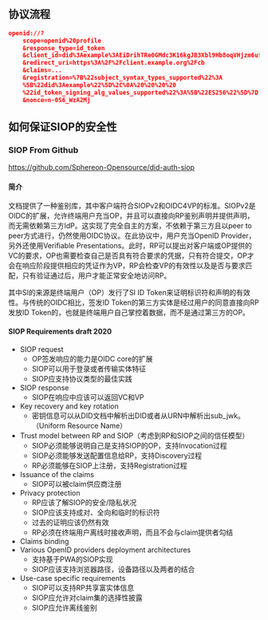 ## 协议流程

```json
openid://?
    scope=openid%20profile
    &response_type=id_token
    &client_id=did%3Aexample%3AEiDrihTRe0GMdc3K16kgJB3Xbl9Hb8oqVHjzm6ufHcYDGA
    &redirect_uri=https%3A%2F%2Fclient.example.org%2Fcb
    &claims=...
    &registration=%7B%22subject_syntax_types_supported%22%3A
    %5B%22did%3Aexample%22%5D%2C%0A%20%20%20%20
    %22id_token_signing_alg_values_supported%22%3A%5B%22ES256%22%5D%7D
    &nonce=n-0S6_WzA2Mj
```

##  如何保证SIOP的安全性

### SIOP From Github

https://github.com/Sphereon-Opensource/did-auth-siop

#### 简介

文档提供了一种鉴别库，其中客户端符合SIOPv2和OIDC4VP的标准。SIOPv2是OIDC的扩展，允许终端用户充当OP，并且可以直接向RP鉴别声明并提供声明，而无需依赖第三方IdP。这实现了完全自主的方案，不依赖于第三方且以peer to peer方式进行，仍然使用OIDC协议。在此协议中，用户充当OpenID Provider，另外还使用Verifiable Presentations。此时，RP可以提出对客户端或OP提供的VC的要求，OP也需要检查自己是否具有符合要求的凭据，只有符合提交，OP才会在响应阶段提供相应的凭证作为VP，RP会检查VP的有效性以及是否与要求匹配，只有验证通过后，用户才能正常安全地访问RP。

其中SI的来源是终端用户（OP）发行了SI ID Token来证明标识符和声明的有效性。与传统的OIDC相比，签发ID Token的第三方实体是经过用户的同意直接向RP发放ID Token的，也就是终端用户自己掌控着数据，而不是通过第三方的OP。

#### SIOP Requirements draft 2020

-   SIOP request
    -   OP签发响应的能力是OIDC core的扩展
    -   SIOP可以用于登录或者传输实体特征
    -   SIOP应支持协议类型的最佳实践
-   SIOP response
    -   SIOP在响应中应该可以返回VC和VP
-   Key recovery and key rotation
    -   密钥信息可以从DID文档中解析出DID或者从URN中解析出sub_jwk。（Uniform Resource Name）
-   Trust model between RP and SIOP（考虑到RP和SIOP之间的信任模型）
    -   SIOP必须能够说明自己是支持SIOP的OP，支持Invocation过程
    -   SIOP必须能够发送配置信息给RP，支持Discovery过程
    -   RP必须能够在SIOP上注册，支持Registration过程
-   Issuance of the claims
    -   SIOP可以被claim供应商注册
-   Privacy protection
    -   RP应该了解SIOP的安全/隐私状况
    -   SIOP应该支持成对、全向和临时的标识符
    -   过去的证明应该仍然有效
    -   RP必须在终端用户离线时接收声明，而且不会与claim提供者勾结
-   Claims binding
-   Various OpenID providers deployment architectures
    -   支持基于PWA的SIOP实现
    -   SIOP应该支持浏览器路径，设备路径以及两者的结合
-   Use-case specific requirements
    -   SIOP可以支持RP共享富实体信息
    -   SIOP应允许对claim集的选择性披露
    -   SIOP应允许离线鉴别





